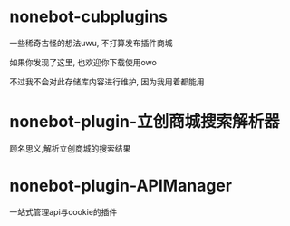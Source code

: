 # nonebot-cubplugins
一些稀奇古怪的想法uwu, 不打算发布插件商城

如果你发现了这里, 也欢迎你下载使用owo

不过我不会对此存储库内容进行维护, 因为我用着都能用


# nonebot-plugin-立创商城搜索解析器
顾名思义,解析立创商城的搜索结果

# nonebot-plugin-APIManager
一站式管理api与cookie的插件